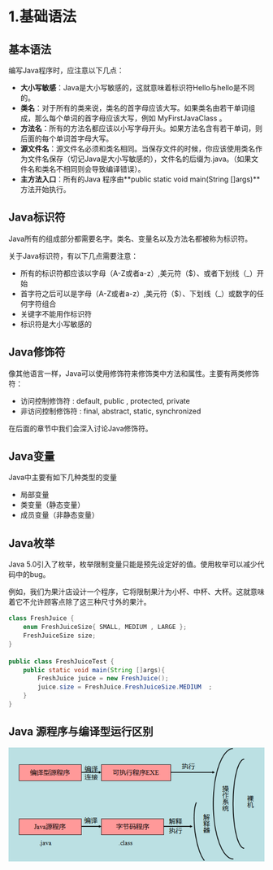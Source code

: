 # 1.基础语法

## 基本语法

编写Java程序时，应注意以下几点：

* **大小写敏感**：Java是大小写敏感的，这就意味着标识符Hello与hello是不同的。
* **类名**：对于所有的类来说，类名的首字母应该大写。如果类名由若干单词组成，那么每个单词的首字母应该大写，例如 MyFirstJavaClass 。
* **方法名**：所有的方法名都应该以小写字母开头。如果方法名含有若干单词，则后面的每个单词首字母大写。
* **源文件名**：源文件名必须和类名相同。当保存文件的时候，你应该使用类名作为文件名保存（切记Java是大小写敏感的），文件名的后缀为.java。（如果文件名和类名不相同则会导致编译错误）。
* **主方法入口**：所有的Java 程序由**public static void main(String \[]args)**方法开始执行。

## Java标识符

Java所有的组成部分都需要名字。类名、变量名以及方法名都被称为标识符。

关于Java标识符，有以下几点需要注意：

* 所有的标识符都应该以字母（A-Z或者a-z）,美元符（$）、或者下划线（\_）开始
* 首字符之后可以是字母（A-Z或者a-z）,美元符（$）、下划线（\_）或数字的任何字符组合
* 关键字不能用作标识符
* 标识符是大小写敏感的

## Java修饰符

像其他语言一样，Java可以使用修饰符来修饰类中方法和属性。主要有两类修饰符：

* 访问控制修饰符 : default, public , protected, private
* 非访问控制修饰符 : final, abstract, static, synchronized

在后面的章节中我们会深入讨论Java修饰符。

## Java变量

Java中主要有如下几种类型的变量

* 局部变量
* 类变量（静态变量）
* 成员变量（非静态变量）

## Java枚举

Java 5.0引入了枚举，枚举限制变量只能是预先设定好的值。使用枚举可以减少代码中的bug。

例如，我们为果汁店设计一个程序，它将限制果汁为小杯、中杯、大杯。这就意味着它不允许顾客点除了这三种尺寸外的果汁。

```java
class FreshJuice {
    enum FreshJuiceSize{ SMALL, MEDIUM , LARGE };
    FreshJuiceSize size;
}

public class FreshJuiceTest {
    public static void main(String []args){
        FreshJuice juice = new FreshJuice();
        juice.size = FreshJuice.FreshJuiceSize.MEDIUM  ;
    }
}
```

## Java 源程序与编译型运行区别

![JAVA-different](../../../.gitbook/assets/JAVA-different.png)
